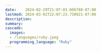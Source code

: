 ```yaml
---
date:    2024-02-29T21:07:03.006780-07:00
lastmod: 2024-03-01T22:07:23.738921-07:00
description: 
summary:     
cascade:
  images:
  - /languages/ruby.jpeg
  programming_language: "Ruby"
---
```

